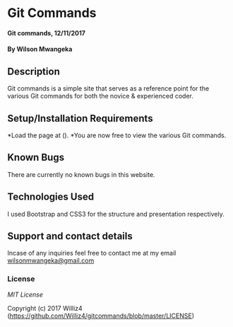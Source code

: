 # Git Commands 

#### Git commands, 12/11/2017

#### By **Wilson Mwangeka**

## Description

Git commands is a simple site that serves as a reference point for the various Git commands for both the novice & experienced coder.

## Setup/Installation Requirements

*Load the page at ().
*You are now free to view the various Git commands. 

## Known Bugs
There are currently no known bugs in this website.

## Technologies Used

I used Bootstrap and CSS3 for the structure and presentation respectively.

## Support and contact details

Incase of any inquiries feel free to contact me at my email wilsonmwangeka@gmail.com

### License

*MIT License*

Copyright (c) 2017 Williz4 (https://github.com/Williz4/gitcommands/blob/master/LICENSE)